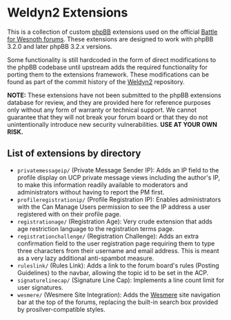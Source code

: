 Weldyn2 Extensions
==================

This is a collection of custom [phpBB][1] extensions used on the official
[Battle for Wesnoth forums][2]. These extensions are designed to work with
phpBB 3.2.0 and later phpBB 3.2.x versions.

[1]: <https://www.phpbb.com/>
[2]: <https://forums.wesnoth.org/>

Some functionality is still hardcoded in the form of direct modifications to
the phpBB codebase until upstream adds the required functionality for porting
them to the extensions framework. These modifications can be found as part of
the commit history of the [Weldyn2][3] repository.

[3]: <https://github.com/shikadiqueen/weldyn2>

**NOTE:** These extensions have not been submitted to the phpBB extensions
database for review, and they are provided here for reference purposes only
without any form of warranty or technical support. We cannot guarantee that they
will not break your forum board or that they do not unintentionally introduce
new security vulnerabilities. **USE AT YOUR OWN RISK.**


List of extensions by directory
-------------------------------

 * `privatemessageip/` (Private Message Sender IP):
   Adds an IP field to the profile display on UCP private message views
   including the author's IP, to make this information readily available to
   moderators and administrators without having to report the PM first.
 * `profileregistrationip/` (Profile Registration IP):
   Enables administrators with the Can Manage Users permission to see the IP
   address a user registered with on their profile page.
 * `registrationage/` (Registration Age):
   Very crude extension that adds age restriction language to the registration
   terms page.
 * `registrationchallenge/` (Registration Challenge):
   Adds an extra confirmation field to the user registration page requiring
   them to type three characters from their username and email address. This is
   meant as a very lazy additional anti-spambot measure.
 * `ruleslink/` (Rules Link):
   Adds a link to the forum board's rules (Posting Guidelines) to the navbar,
   allowing the topic id to be set in the ACP.
 * `signaturelinecap/` (Signature Line Cap):
   Implements a line count limit for user signatures.
 * `wesmere/` (Wesmere Site Integration):
   Adds the [Wesmere][5] site navigation bar at the top of the forums,
   replacing the built-in search box provided by prosilver-compatible styles.

[4]: https://www.phpbb.com/customise/db/extension/ban_hammer_2/
[5]: https://github.com/wesnoth/wesmere/
